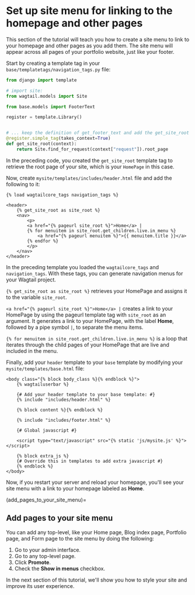 # Set up site menu for linking to the homepage and other pages

This section of the tutorial will teach you how to create a site menu to link to your homepage and other pages as you add them. The site menu will appear across all pages of your portfolio website, just like your footer.

Start by creating a template tag in your `base/templatetags/navigation_tags.py` file:

```python
from django import template

# import site:
from wagtail.models import Site

from base.models import FooterText

register = template.Library()


# ... keep the definition of get_footer_text and add the get_site_root template tag:
@register.simple_tag(takes_context=True)
def get_site_root(context):
    return Site.find_for_request(context["request"]).root_page
```

In the preceding code, you created the `get_site_root` template tag to retrieve the root page of your site, which is your `HomePage` in this case.

Now, create `mysite/templates/includes/header.html` file and add the following to it:

```html+django
{% load wagtailcore_tags navigation_tags %}

<header>
    {% get_site_root as site_root %}
    <nav>
        <p>
        <a href="{% pageurl site_root %}">Home</a> |
        {% for menuitem in site_root.get_children.live.in_menu %}
            <a href="{% pageurl menuitem %}">{{ menuitem.title }}</a>
        {% endfor %}
        </p>
    </nav>
</header>
```

In the preceding template you loaded the `wagtailcore_tags` and `navigation_tags`.
With these tags, you can generate navigation menus for your Wagtail project.

`{% get_site_root as site_root %}` retrieves your HomePage and assigns it to the variable `site_root`.

`<a href="{% pageurl site_root %}">Home</a> |` creates a link to your HomePage by using the pageurl template tag with `site_root` as an argument. It generates a link to your HomePage, with the label **Home**, followed by a pipe symbol `|`, to separate the menu items.

`{% for menuitem in site_root.get_children.live.in_menu %}` is a loop that iterates through the child pages of your HomePage that are live and included in the menu.

Finally, add your `header` template to your `base` template by modifying your `mysite/templates/base.html` file:

```html+django
<body class="{% block body_class %}{% endblock %}">
    {% wagtailuserbar %}

    {# Add your header template to your base template: #}
    {% include "includes/header.html" %}

    {% block content %}{% endblock %}

    {% include "includes/footer.html" %}

    {# Global javascript #}

    <script type="text/javascript" src="{% static 'js/mysite.js' %}"></script>

    {% block extra_js %}
    {# Override this in templates to add extra javascript #}
    {% endblock %}
</body>
```

Now, if you restart your server and reload your homepage, you'll see your site menu with a link to your homepage labeled as **Home**.

(add_pages_to_your_site_menu)=

## Add pages to your site menu

You can add any top-level, like your Home page, Blog index page, Portfolio page, and Form page to the site menu by doing the following:

1. Go to your admin interface.
2. Go to any top-level page.
3. Click **Promote**.
4. Check the **Show in menus** checkbox.

In the next section of this tutorial, we'll show you how to style your site and improve its user experience.

<!-- Provide a diagram to illustrate the checking of the Show in Menu checkbox -->
